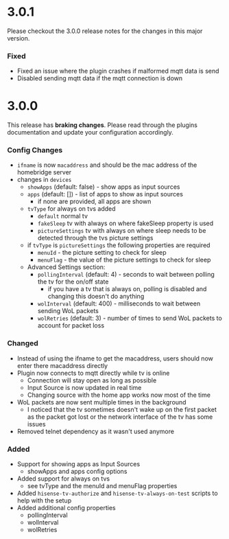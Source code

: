 # 3.0.1

Please checkout the 3.0.0 release notes for the changes in this major version.

### Fixed
- Fixed an issue where the plugin crashes if malformed mqtt data is send
- Disabled sending mqtt data if the mqtt connection is down

# 3.0.0

This release has **braking changes**. 
Please read through the plugins documentation and update your configuration accordingly.

### Config Changes

- `ifname` is now `macaddress` and should be the mac address of the homebridge server
- changes in `devices`
  - `showApps` (default: false) - show apps as input sources
  - `apps` (default: []) - list of apps to show as input sources
    - if none are provided, all apps are shown
  - `tvType` for always on tvs added
    - `default` normal tv
    - `fakeSleep` tv with always on where fakeSleep property is used
    - `pictureSettings` tv with always on where sleep needs to be detected through the tvs picture settings
  - if `tvType` is `pictureSettings` the following properties are required
    - `menuId` - the picture setting to check for sleep
    - `menuFlag` - the value of the picture settings to check for sleep
  - Advanced Settings section:
    - `pollingInterval` (default: 4) - seconds to wait between polling the tv for the on/off state
      - if you have a tv that is always on, polling is disabled and changing this doesn't do anything
    - `wolInterval` (default: 400) - milliseconds to wait between sending WoL packets
    - `wolRetries` (default: 3) - number of times to send WoL packets to account for packet loss



### Changed
- Instead of using the ifname to get the macaddress, users should now enter there macaddress directly
- Plugin now connects to mqtt directly while tv is online
  - Connection will stay open as long as possible
  - Input Source is now updated in real time
  - Changing source with the home app works now most of the time
- WoL packets are now sent multiple times in the background
  - I noticed that the tv sometimes doesn't wake up on the first packet as the packet got lost or the network interface of the tv has some issues
- Removed telnet dependency as it wasn't used anymore


### Added
- Support for showing apps as Input Sources
  - showApps and apps config options
- Added support for always on tvs
  - see tvType and the menuId and menuFlag properties
- Added `hisense-tv-authorize` and `hisense-tv-always-on-test` scripts to help with the setup
- Added additional config properties
  - pollingInterval
  - wolInterval
  - wolRetries